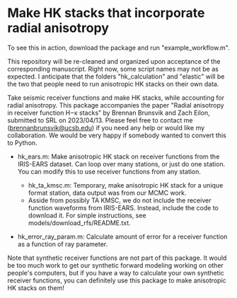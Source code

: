 # Make HK stacks that incorporate radial anisotropy

To see this in action, download the package and run "example_workflow.m". 

This repository will be re-cleaned and organized upon acceptance of the corresponding manuscript. Right now, some script names may not be as expected. I anticipate that the folders "hk_calculation" and "elastic" will be the two that people need to run anisotropic HK stacks on their own data.  

Take seismic receiver functions and make HK stacks, while accounting for radial anisotropy. This package accompanies the paper "Radial anisotropy in receiver function H−κ stacks" by Brennan Brunsvik and Zach Eilon, submitted to SRL on 2023/04/13. Please feel free to contact me (brennanbrunsvik@ucsb.edu) if you need any help or would like my collaboration. We would be very happy if somebody wanted to convert this to Python. 

- hk_ears.m: Make anisotropic HK stack on receiver functions from the IRIS-EARS dataset. Can loop over many stations, or just do one station. You can modify this to use receiver functions from any station. 
  - hk_ta_kmsc.m: Temporary, make anisotropic HK stack for a unique format station, data output was from our MCMC work. 
  - Asside from possibly TA KMSC, we do not include the receiver function waveforms from IRIS-EARS. Instead, include the code to download it. For simple instructions, see models/download_rfs/README.txt. 

- hk_error_ray_param.m: Calculate amount of error for a receiver function as a function of ray parameter. 

Note that synthetic receiver functions are not part of this package. It would be too much work to get our synthetic forward modeling working on other people's computers, but if you have a way to calculate your own synthetic receiver functions, you can definitely use this package to make anisotropic HK stacks on them! 
